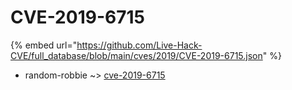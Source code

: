 # CVE-2019-6715
{% embed url="https://github.com/Live-Hack-CVE/full_database/blob/main/cves/2019/CVE-2019-6715.json" %}

* random-robbie ~> [cve-2019-6715](https://www.alice-snow.ru/2019/database/cve-2019-6715/cve-2019-6715-random-robbie)